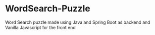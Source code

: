 # WordSearch-Puzzle
Word Search puzzle made using Java and Spring Boot as backend and Vanilla Javascript for the front end 
